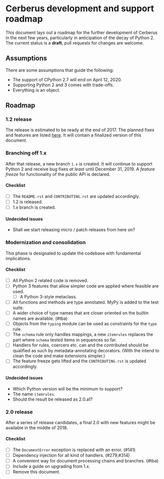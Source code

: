 # Cerberus development and support roadmap

This document lays out a roadmap for the further development of Cerberus in the
next few years, particularly in anticipation of the decay of Python 2.
The current status is a **draft**, pull requests for changes are welcome.


## Assumptions

There are some assumptions that guide the following:

- The support of CPython 2.7 will end on April 12, 2020.
- Supporting Python 2 and 3 comes with trade-offs.
- Everything is an object.


## Roadmap

### 1.2 release

The release is estimated to be ready at the end of 2017.
The planned fixes and features are listed 
[here](https://github.com/pyeve/cerberus/milestone/5).
It will contain a finalized version of this document.

### Branching off 1.x

After that release, a new branch `1.x` is created. It will continue to support
Python 2 and receive bug fixes *at least* until December 31, 2019.
A *feature freeze* for functionality of the public API is declared.

#### Checklist

- [ ] The `README.rst` and `CONTRIBUTING.rst` are updated accordingly.
- [ ] 1.2 is released.
- [ ] 1.x branch is created.

#### Undecided issues

- Shall we start releasing micro / patch releases from here on?

### Modernization and consolidation

This phase is designated to update the codebase with fundamental
implications.

#### Checklist

- [ ] All Python 2 related code is removed.
- [ ] Python 3 features that allow simpler code are applied where feasible are
      used.
  - [ ] A Python 3-style metaclass.
- [ ] All functions and methods are type annotated. MyPy is added to the test
      suite.
- [ ] A wider choice of type names that are closer oriented on the builtin
      names are available. (#tba)
- [ ] Objects from the `typing` module can be used as constraints for the 
      `type` rule.
- [ ] The `schema` rule only handles mappings, a new `itemrules` replaces the
      part where `schema` tested items in sequences so far.
- [ ] Handlers for rules, coercers etc. can and the contributed should be
      qualified as such by metadata-annotating decorators. (With the intend to
      clean the code and make extensions simpler.)
- [ ] The feature freeze gets lifted and the `CONTRIBUTING.rst` is updated
      accordingly.

#### Undecided issues

- Which Python version will be the minimum to support?
- The name `itemrules`.
- Should the result be released as 2.0.a1?

### 2.0 release

After a series of release candidates, a final 2.0 with new features might be
available in the middle of 2018.

#### Checklist

- [ ] The `DocumentError` exception is replaced with an error. (#141)
- [ ] Dependency injection for all kind of handlers. (#279,#314)
- [ ] A convenient way for document processing chains and branches. (#tba)
- [ ] Include a guide on upgrading from 1.x.
- [ ] Remove this document.
